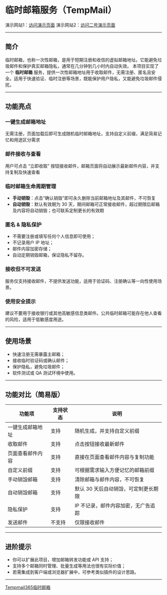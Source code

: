 # 临时邮箱服务（TempMail）

演示网站1：[访问演示页面](https://www.fengemail.com/tempemail.html)
演示网站2：[访问二号演示页面](https://tempmail365.cn/)

---

## 简介
临时邮箱，也称一次性邮箱，是用于短期注册和收信的虚拟邮箱地址。它能避免垃圾邮件和保护真实邮箱隐私，通常在几分钟到几小时内自动失效。
本项目实现了一个 **临时邮箱** 服务，提供一次性邮箱地址用于收取邮件，无需注册、匿名且安全。适用于快速验证、临时注册等场景，既能保护用户隐私，又能避免垃圾邮件侵扰。

---

## 功能亮点

###  一键生成邮箱地址
无需注册，页面加载后即可生成随机临时邮箱地址，支持自定义前缀，满足简易记忆和用途区分需求

###  邮件接收与查看
用户可点击 “立即收取” 按钮接收邮件，邮箱页面将自动展示最新邮件内容，并支持复制及快速查看

###  临时邮箱生命周期管理
- **手动销毁**：点击“确认销毁”即可永久删除当前邮箱地址及其邮件，不可恢复
- **自动销毁**：默认有效期为 30 天，期间邮箱可正常接收邮件，超过期限后邮箱及内容将自动销毁；也可联系定制更长的有效期

###  匿名 & 隐私保护
- 不需要注册或填写任何个人信息即可使用；
- 不记录用户 IP 地址；
- 邮件内容加密存储；
- 自动定期销毁邮箱，保证隐私不留存。

###  接收但不可发送
服务仅支持接收邮件，不提供发送功能，适用于验证码、注册确认等一向性使用场景。

###  使用安全提示
建议不要用于接收银行或其他高敏感信息类邮件。公共临时邮箱可能存在他人查看的风险，适用于低敏感度用途。

---

## 使用场景

- 快速注册无需暴露主邮箱；
- 接收临时验证码或确认邮件；
- 保护隐私，避免垃圾邮件；
- 软件测试或 QA 测试环境中使用。

---

## 功能对比（简易版）

| 功能项             | 支持状态 | 说明                         |
|------------------|--------|------------------------------|
| 一键生成邮箱地址       |  支持 | 随机生成，并支持自定义前缀           |
| 收取邮件           |  支持 | 点击按钮接收最新邮件               |
| 页面查看邮件内容      |  支持 | 直接在页面查看邮件内容与复制功能       |
| 自定义前缀           |  支持 | 可根据需求输入方便记忆的邮箱前缀       |
| 手动销毁邮箱         |  支持 | 清除邮箱与邮件内容，不可恢复          |
| 自动销毁邮箱         |  支持 | 默认 30 天后自动销毁，可定制更长期限    |
| 隐私保护           |  支持 | IP 不记录，邮件内容加密，无广告追踪     |
| 发送邮件           |  不支持 | 仅限接收邮件                      |

---

## 进阶提示

- 你可以扩展此项目，增加邮箱转发功能或 API 支持；
- 支持多个邮箱同时管理、批量生成等用法也很有实际价值；
- 若需集成到客户端或浏览器扩展中，可参考类似插件的设计思路。

---


[Tempmail365临时邮箱](https://tempmail365.cn/)
